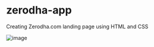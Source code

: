 # zerodha-app
Creating Zerodha.com landing page using HTML and CSS

![image](https://github.com/ankurRangi/zerodha-app/assets/32847436/1ce4c634-c6a2-472d-816f-7b3019a154eb)
